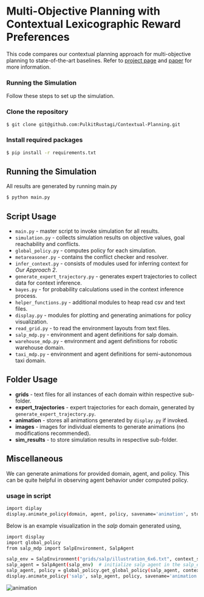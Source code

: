 # Multi-Objective Planning with Contextual Lexicographic Reward Preferences
This code compares our contextual planning approach for multi-objective planning to state-of-the-art baselines. Refer to [project page](https://pulkitrustagi.github.io/contextual-planning-project/) and [paper](https://pulkitrustagi.github.io/contextual-planning-project/) for more information.

### Running the Simulation
Follow these steps to set up the simulation.
### Clone the repository
```bash
$ git clone git@github.com:PulkitRustagi/Contextual-Planning.git
```
### Install required packages
```bash
$ pip install -r requirements.txt
```

## Running the Simulation
All results are generated by running main.py
```bash
$ python main.py
```

## Script Usage
- `main.py` - master script to invoke simulation for all results.
- `simulation.py` - collects simulation results on objective values, goal reachability and conflicts. 
- `global_policy.py` - computes policy for each simulation.
- `metareasoner.py` - contains the conflict checker and resolver.
- `infer_context.py` - consists of modules used for inferring context for *Our Approach 2*.
- `generate_expert_trajectory.py` - generates expert trajectories to collect data for context inference.
- `bayes.py` - for probability calculations used in the context inference process.
- `helper_functions.py` - additional modules to heap read csv and text files.
- `display.py` - modules for plotting and generating animations for policy visualization.
- `read_grid.py` - to read the environment layouts from text files.
- `salp_mdp.py` - environment and agent definitions for salp domain.
- `warehouse_mdp.py` - environment and agent definitions for robotic warehouse domain.
- `taxi_mdp.py` - environment and agent definitions for semi-autonomous taxi domain.

## Folder Usage
- **grids** - text files for all instances of each domain within respective sub-folder.
- **expert_trajectories** - expert trajectories for each domain, generated by `generate_expert_trajectory.py`.
- **animation** -  stores all animations generated by `display.py` if invoked.
- **images** -  images for individual elements to generate animations (no modifications recommended).
- **sim_results** -  to store simulation results in respective sub-folder.

## Miscellaneous
We can generate animations for provided domain, agent, and policy. This can be quite helpful in observing agent behavior under computed policy.
### usage in script
```bash
import diplay
display.animate_policy(domain, agent, policy, savename='animation', stochastic_transition=True)
```
Below is an example visualization in the *salp* domain generated using,
```bash
import display
import global_policy
from salp_mdp import SalpEnvironment, SalpAgent

salp_env = SalpEnvironment("grids/salp/illustration_6x6.txt", context_sim=0)  # for 'Task Only' baseline
salp_agent = SalpAgent(salp_env)  # initialize salp agent in the salp_env environment
salp_agent, policy = global_policy.get_global_policy(salp_agent, context_sim=0)  # compute policy for context_sim = 0 (task only) 
display.animate_policy('salp', salp_agent, policy, savename='animation', stochastic_transition=True)
```
![animation](https://github.com/user-attachments/assets/884aa270-c60d-4833-a494-102dd2355cc6)

